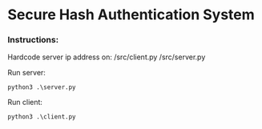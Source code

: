 # **Secure Hash Authentication System**

### **Instructions:**

Hardcode server ip address on:
/src/client.py
/src/server.py

Run server:
```python3
python3 .\server.py
```
Run client:
```python3
python3 .\client.py
```
